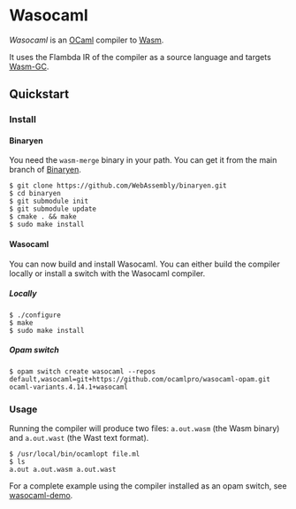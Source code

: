 # Wasocaml

*Wasocaml* is an [OCaml] compiler to [Wasm].

It uses the Flambda IR of the compiler as a source language and targets [Wasm-GC].

## Quickstart

### Install

#### Binaryen

You need the `wasm-merge` binary in your path. You can get it from the main branch of [Binaryen].

```shell-session
$ git clone https://github.com/WebAssembly/binaryen.git
$ cd binaryen
$ git submodule init
$ git submodule update
$ cmake . && make
$ sudo make install
```

#### Wasocaml

You can now build and install Wasocaml. You can either build the compiler locally or install a switch with the Wasocaml compiler.

##### Locally

```shell-session
$ ./configure
$ make
$ sudo make install
```

##### Opam switch


```shell-session
$ opam switch create wasocaml --repos default,wasocaml=git+https://github.com/ocamlpro/wasocaml-opam.git ocaml-variants.4.14.1+wasocaml
```

### Usage

Running the compiler will produce two files: `a.out.wasm` (the Wasm binary) and `a.out.wast` (the Wast text format).

```shell-session
$ /usr/local/bin/ocamlopt file.ml
$ ls
a.out a.out.wasm a.out.wast
```

For a complete example using the compiler installed as an opam switch, see [wasocaml-demo].

[Binaryen]: https://github.com/WebAssembly/binaryen
[OCaml]: https://ocaml.org
[Wasm]: https://webassembly.org
[Wasm-GC]: https://github.com/WebAssembly/gc
[wasocaml-demo]: https://github.com/ocamlpro/wasocaml-demo
